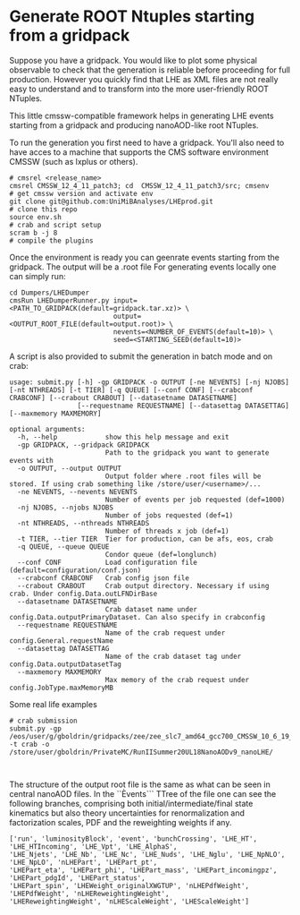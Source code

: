 # Generate ROOT Ntuples starting from a gridpack

Suppose you have a gridpack. You would like to plot some physical observable to check that the generation is reliable before proceeding for full production. 
However you quickly find that LHE as XML files are not really easy to understand and to transform into the more user-friendly ROOT NTuples.

This little cmssw-compatible framework helps in generating LHE events starting from a gridpack and producing nanoAOD-like root NTuples.

To run the generation you first need to have a gridpack. You'll also need to have acces to a machine that supports the CMS software environment CMSSW (such as lxplus or others).

```
# cmsrel <release_name>
cmsrel CMSSW_12_4_11_patch3; cd  CMSSW_12_4_11_patch3/src; cmsenv         # get cmssw version and activate env
git clone git@github.com:UniMiBAnalyses/LHEprod.git                       # clone this repo     
source env.sh                                                             # crab and script setup
scram b -j 8                                                              # compile the plugins
```

Once the environment is ready you can geenrate events starting from the gridpack. The output will be a .root file
For generating events locally one can simply run:
```
cd Dumpers/LHEDumper
cmsRun LHEDumperRunner.py input=<PATH_TO_GRIDPACK(default=gridpack.tar.xz)> \
                          output=<OUTPUT_ROOT_FILE(default=output.root)> \
                          nevents=<NUMBER_OF_EVENTS(default=10)> \
                          seed=<STARTING_SEED(default=10)> 
```

A script is also provided to submit the generation in batch mode and on crab:
```
usage: submit.py [-h] -gp GRIDPACK -o OUTPUT [-ne NEVENTS] [-nj NJOBS] [-nt NTHREADS] [-t TIER] [-q QUEUE] [--conf CONF] [--crabconf CRABCONF] [--crabout CRABOUT] [--datasetname DATASETNAME]
                 [--requestname REQUESTNAME] [--datasettag DATASETTAG] [--maxmemory MAXMEMORY]

optional arguments:
  -h, --help            show this help message and exit
  -gp GRIDPACK, --gridpack GRIDPACK
                        Path to the gridpack you want to generate events with
  -o OUTPUT, --output OUTPUT
                        Output folder where .root files will be stored. If using crab something like /store/user/<username>/...
  -ne NEVENTS, --nevents NEVENTS
                        Number of events per job requested (def=1000)
  -nj NJOBS, --njobs NJOBS
                        Number of jobs requested (def=1)
  -nt NTHREADS, --nthreads NTHREADS
                        Number of threads x job (def=1)
  -t TIER, --tier TIER  Tier for production, can be afs, eos, crab
  -q QUEUE, --queue QUEUE
                        Condor queue (def=longlunch)
  --conf CONF           Load configuration file (default=configuration/conf.json)
  --crabconf CRABCONF   Crab config json file
  --crabout CRABOUT     Crab output directory. Necessary if using crab. Under config.Data.outLFNDirBase
  --datasetname DATASETNAME
                        Crab dataset name under config.Data.outputPrimaryDataset. Can also specify in crabconfig
  --requestname REQUESTNAME
                        Name of the crab request under config.General.requestName
  --datasettag DATASETTAG
                        Name of the crab dataset tag under config.Data.outputDatasetTag
  --maxmemory MAXMEMORY
                        Max memory of the crab request under config.JobType.maxMemoryMB
```

Some real life examples

```
# crab submission
submit.py -gp /eos/user/g/gboldrin/gridpacks/zee/zee_slc7_amd64_gcc700_CMSSW_10_6_19_tarball.tar.xz -t crab -o /store/user/gboldrin/PrivateMC/RunIISummer20UL18NanoAODv9_nanoLHE/



```


The structure of the output root file is the same as what can be seen in central nanoAOD files. In the ``Èvents``` TTree of the file one can see the 
following branches, comprising both initial/intermediate/final state kinematics but also theory uncertainties for renormalization and factorization scales, 
PDF and the reweighting weights if any.

```
['run', 'luminosityBlock', 'event', 'bunchCrossing', 'LHE_HT', 'LHE_HTIncoming', 'LHE_Vpt', 'LHE_AlphaS',
'LHE_Njets', 'LHE_Nb', 'LHE_Nc', 'LHE_Nuds', 'LHE_Nglu', 'LHE_NpNLO', 'LHE_NpLO', 'nLHEPart', 'LHEPart_pt',
'LHEPart_eta', 'LHEPart_phi', 'LHEPart_mass', 'LHEPart_incomingpz', 'LHEPart_pdgId', 'LHEPart_status',
'LHEPart_spin', 'LHEWeight_originalXWGTUP', 'nLHEPdfWeight', 'LHEPdfWeight', 'nLHEReweightingWeight',
'LHEReweightingWeight', 'nLHEScaleWeight', 'LHEScaleWeight']
```
